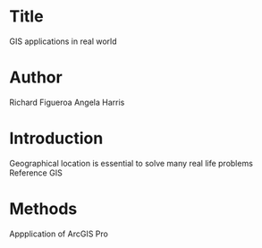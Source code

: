 # Title
GIS applications in real world

# Author
Richard Figueroa
Angela Harris

# Introduction
Geographical location is essential to solve many real life problems
 Reference GIS

# Methods
Appplication of ArcGIS Pro
